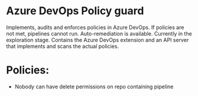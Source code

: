 # Azure DevOps Policy guard

Implements, audits and enforces policies in Azure DevOps. If policies are not met, pipelines cannot run. Auto-remediation
is available. Currently in the exploration stage. Contains the Azure DevOps extension and an API server that 
implements and scans the actual policies.

# Policies:
- Nobody can have delete permissions on repo containing pipeline
